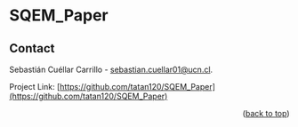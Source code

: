 # SQEM_Paper

<!-- CONTACT -->
## Contact

Sebastián Cuéllar Carrillo  - sebastian.cuellar01@ucn.cl.

Project Link: [https://github.com/tatan120/SQEM_Paper](https://github.com/tatan120/SQEM_Paper)

<p align="right">(<a href="#readme-top">back to top</a>)</p>
